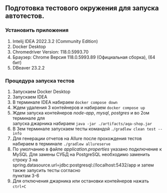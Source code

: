 ## Подготовка тестового окружения для запуска автотестов.

### Установить приложения

1. Intelij IDEA 2022.3.2 (Community Edition)
2. Docker Desktop
3. Chromedriver Version: 118.0.5993.70
4. Браузер: Chrome Версия 118.0.5993.89 (Официальная сборка), (64 бит)
5. DBeaver 23.2.2

### Процедура запуска тестов

1. Запускаем Docker Desktop
2. Запускаем IDEA
3. В терминале IDEA набираем `docker compose down`
4. Ждем удаления 3 контейнеров и набираем `docker compose up`
5. Ждем запуска контейнеров _node-app_, _mysql_, _postgres_ и во 2ом терминале для  
запуска джарника набираем `java -jar ./artifacts/aqa-shop.jar`
6. В 3ем терминале запускаем тесты командой `./gradlew clean test --info`
7. Для генерации отчетов на Allure после прохождения тестов набираем в терминале `./gradlew allureserve`
8. По умолчанию в файле _application.properties_ указано подключение к MySQL
Для замены СУБД на PostgreSQL необходимо заменить строку 3 на  
spring.datasource.url=jdbc:postgresql://localhost:5432/app и затем также запусить тесты согласно  
пунктам 3-6  
9. Для отключения джарника или остановки контейнеров нажать `ctrl+C`
